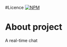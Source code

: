 #Licence
[![NPM](https://img.shields.ioh)](https://github.com/leonardocloliver/djangochat/blob/main/LICENCE)


# About project   

A real-time chat 
